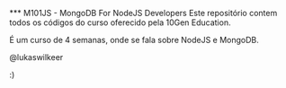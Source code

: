 *** M101JS - MongoDB For NodeJS Developers
Este repositório contem todos os códigos do curso oferecido pela 10Gen Education.

É um curso de 4 semanas, onde se fala sobre NodeJS e MongoDB.

@lukaswilkeer 

:)

